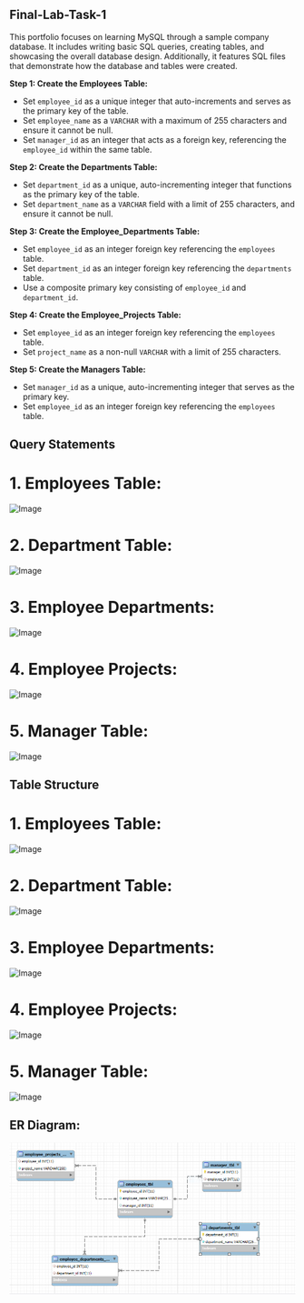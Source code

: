 ## Final-Lab-Task-1 
This portfolio focuses on learning MySQL through a sample company database. It includes writing basic SQL queries, creating tables, and showcasing the overall database design. Additionally, it features SQL files that demonstrate how the database and tables were created.


**Step 1: Create the Employees Table:**

* Set `employee_id` as a unique integer that auto-increments and serves as the primary key of the table.
* Set `employee_name` as a `VARCHAR` with a maximum of 255 characters and ensure it cannot be null.
* Set `manager_id` as an integer that acts as a foreign key, referencing the `employee_id` within the same table.

**Step 2: Create the Departments Table:**

* Set `department_id` as a unique, auto-incrementing integer that functions as the primary key of the table.
* Set `department_name` as a `VARCHAR` field with a limit of 255 characters, and ensure it cannot be null.

**Step 3: Create the Employee\_Departments Table:**

* Set `employee_id` as an integer foreign key referencing the `employees` table.
* Set `department_id` as an integer foreign key referencing the `departments` table.
* Use a composite primary key consisting of `employee_id` and `department_id`.

**Step 4: Create the Employee\_Projects Table:**

* Set `employee_id` as an integer foreign key referencing the `employees` table.
* Set `project_name` as a non-null `VARCHAR` with a limit of 255 characters.

**Step 5: Create the Managers Table:**

* Set `manager_id` as a unique, auto-incrementing integer that serves as the primary key.
* Set `employee_id` as an integer foreign key referencing the `employees` table.


## Query Statements

# 1. Employees Table:
![Image](https://github.com/user-attachments/assets/ae5115de-c211-4fe0-ae84-7a0695a2d2ff)

# 2. Department Table:
![Image](https://github.com/user-attachments/assets/83aad58a-6b77-4d74-b90a-a4a1f414b444)

# 3. Employee Departments:
![Image](https://github.com/user-attachments/assets/338e8a42-10ef-45f5-8b35-81f62a26b5af)

# 4. Employee Projects:
![Image](https://github.com/user-attachments/assets/7013c794-d78b-45d0-b4a9-b2cff96dfd84)

# 5. Manager Table:
![Image](https://github.com/user-attachments/assets/85faf40b-4982-4be6-9e5e-05280c8fc1b5)

## Table Structure
# 1. Employees Table:
![Image](https://github.com/user-attachments/assets/e7d53d0f-a6ed-4b0f-8140-2580f348bb3a)

# 2. Department Table:
![Image](https://github.com/user-attachments/assets/36bf2ed4-be47-45af-99e5-bf40241e8434)

# 3. Employee Departments:
![Image](https://github.com/user-attachments/assets/06770a54-7f15-4d40-87f9-c705714f59c2)

# 4. Employee Projects:
![Image](https://github.com/user-attachments/assets/8205fe7a-a409-48b5-92fd-b61afac9d1c8)

# 5. Manager Table:
![Image](https://github.com/user-attachments/assets/c3bdd751-8772-4929-85f4-6f5ab1b45cd4)

## ER Diagram:
![Image](https://github.com/cjslacsina/EDM-V3/blob/7079baaba85f2bc663fdb1dde9d11bb12a1dcc16/image2/LACSINA_EER_DIAGRAM.PNG)
